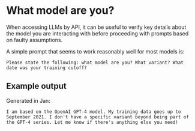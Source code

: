 # What model are you?

When accessing LLMs by API, it can be useful to verify key details about the model you are interacting with before proceeding with prompts based on faulty assumptions.

A simple prompt that seems to work reasonably well for most models is:

```
Please state the following: what model are you? What variant? What date was your training cutoff?
```

## Example output

Generated in Jan:

```
I am based on the OpenAI GPT-4 model. My training data goes up to September 2021. I don't have a specific variant beyond being part of the GPT-4 series. Let me know if there's anything else you need!
```